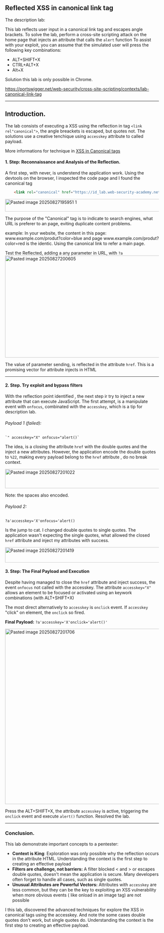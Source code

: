 
## **Reflected XSS in canonical link tag**

The description lab:

This lab reflects user input in a canonical link tag and escapes angle brackets.
To solve the lab, perform a cross-site scripting attack on the home page that injects an attribute that calls the `alert` function
To assist with your exploit, you can assume that the simulated user will press the following key combinations:
- ALT+SHIFT+X
- CTRL+ALT+X
- Alt+X

Solution this lab is only possible in Chrome.

https://portswigger.net/web-security/cross-site-scripting/contexts/lab-canonical-link-tag

---

## Introduction.

The lab consists of executing a XSS using the reflection in tag `<link rel"canonical">`, the angle breackets is escaped, but quotes not. The solutions use a creative tenchique using `accesskey` attribute to called payload.

More informations for technique in [XSS in Canonical tags](https://portswigger.net/research/xss-in-hidden-input-fields)

#### 1. Step: Reconnaissance and Analysis of the Reflection.

A first step, with never, is understend the application work. Using the devtools on the browser, I inspected the code page and I found the canonical tag

```html
	<link rel="canonical" href="https://id_lab.web-security-academy.net/">
```
<img width="622" height="41" alt="Pasted image 20250827195951 1" src="https://github.com/user-attachments/assets/9ec398f6-acfc-4a2f-8333-b10ae17cdf18" />


The purpose of the "Canonical" tag is to indicate to search engines,  what URL is preferer to an page, eviting duplicate content problems.

example: 
In your website, the content in this page: www\.example\.com/produt?color=blue and page www\.example\.com/produt?color=red is the identic. Using the canonical link to refer a main page.

Test the Reflected, adding a any parameter in URL, with `?a`
<img width="1261" height="334" alt="Pasted image 20250827200605" src="https://github.com/user-attachments/assets/2afe476d-de10-469e-9d95-d005a1d5ad58" />


The value of parameter sending, is reflected in the attribute ``href``. This is a promising vector for attribute injects in HTML

---

#### 2. Step. Try exploit and bypass filters

With the reflection point identified , the next step ir try to inject a new attribute that can execute JavaScript. The first attempt, is a manipulate event with ``onfocus``, combinated with the `accesskey`, which is a tip for description lab.

###### Payload 1 (failed):

	`" accesskey="X" onfocus="alert()`

The idea, is a closing the attribute `href` with the double quotes and the inject a new attributes. However, the application encode the double quotes to `%22`, making every payload belong to the `href` attribute , do no break context.

<img width="710" height="63" alt="Pasted image 20250827201022" src="https://github.com/user-attachments/assets/26f32593-2170-44e6-a598-8bf596b56c74" />


Note: the spaces also encoded.
###### Payload 2:

`?a'accesskey='X'onfocus='alert()`

Is the jump to cat. I changed double quotes to single quotes. The application wasn't expecting the single quotes, what allowed the closed `href` attribute and inject my attributes with success.

<img width="632" height="50" alt="Pasted image 20250827201419" src="https://github.com/user-attachments/assets/a5e23430-03ba-4ff0-b7d7-713df47106d6" />


#### 3. Step: The Final Payload and Execution

Despite having managed to close the `href` attribute and inject success, the event `onfocus` not called with the accesskey. The attribute `accesskey="X"` allows an element to be focused or activated using an keywork combinations (with ALT+SHIFT+X)

The most direct alternatively to `accesskey` is `onclick` event. If `accesskey` "click" on element, the `onclick` so fired.

**Final Payload:**
``?a'accesskey='X'onclick='alert()'``

<img width="1779" height="574" alt="Pasted image 20250827201706" src="https://github.com/user-attachments/assets/a4ea95eb-5fc7-405f-a7cf-3b4e9c14057b" />


Press the ALT+SHIFT+X, the attribute `accesskey` is active, triggering the `onclick` event and execute `alert()` function. Resolved the lab. 

---
### Conclusion.

This lab demonstrate important concepts to a pentester:
- **Context is King**: Exploration was only possible why the reflection occurs in the attribute HTML.  Understanding the context is the first step to creating an effective payload
- **Filters are challenge, not barriers:** A filter blocked < and > or escapes double quotes, doesn't mean the application is secure. Many developers often forget to handle all cases, such as single quotes.
- **Unusual Attributes are Powerful Vectors:**  Attributes with `accesskey` are less common, but they can be the key to exploiting an XSS vulnerability when more obvious events ( like onload in an image tag) are not possible

I this lab, discovered the advanced techniques for explore the XSS in canonical tags using the accesskey. And note the some cases double quotes don't work, but single quotes do. Understanding the context is the first step to creating an effective payload.


